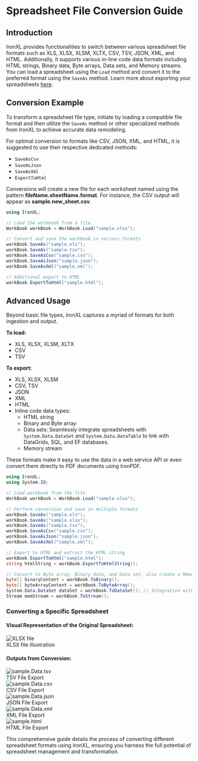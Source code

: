 # Spreadsheet File Conversion Guide

## Introduction
IronXL provides functionalities to switch between various spreadsheet file formats such as XLS, XLSX, XLSM, XLTX, CSV, TSV, JSON, XML, and HTML. Additionally, it supports various in-line code data formats including HTML strings, Binary data, Byte arrays, Data sets, and Memory streams. You can load a spreadsheet using the `Load` method and convert it to the preferred format using the `SaveAs` method. Learn more about exporting your spreadsheets [here](https://ironsoftware.com/csharp/excel/how-to/c-sharp-export-to-excel/).

## Conversion Example

To transform a spreadsheet file type, initiate by loading a compatible file format and then utilize the `SaveAs` method or other specialized methods from IronXL to achieve accurate data remodeling.

For optimal conversion to formats like CSV, JSON, XML, and HTML, it is suggested to use their respective dedicated methods:

- `SaveAsCsv`
- `SaveAsJson`
- `SaveAsXml`
- `ExportToHtml`

Conversions will create a new file for each worksheet named using the pattern **fileName.sheetName.format**. For instance, the CSV output will appear as **sample.new_sheet.csv**.

```cs
using IronXL;

// Load the workbook from a file
WorkBook workBook = WorkBook.Load("sample.xlsx");

// Convert and save the workbook in various formats
workBook.SaveAs("sample.xls");
workBook.SaveAs("sample.tsv");
workBook.SaveAsCsv("sample.csv");
workBook.SaveAsJson("sample.json");
workBook.SaveAsXml("sample.xml");

// Additional export to HTML
workBook.ExportToHtml("sample.html");
```

## Advanced Usage

Beyond basic file types, IronXL captures a myriad of formats for both ingestion and output.

**To load:**
- XLS, XLSX, XLSM, XLTX
- CSV
- TSV

**To export:**
- XLS, XLSX, XLSM
- CSV, TSV
- JSON
- XML
- HTML
- Inline code data types:
  - HTML string
  - Binary and Byte array
  - Data sets: Seamlessly integrate spreadsheets with `System.Data.DataSet` and `System.Data.DataTable` to link with DataGrids, SQL, and EF databases.
  - Memory stream

These formats make it easy to use the data in a web service API or even convert them directly to PDF documents using IronPDF.

```cs
using IronXL;
using System.IO;

// Load workbook from the file
WorkBook workBook = WorkBook.Load("sample.xlsx");

// Perform conversion and save in multiple formats
workBook.SaveAs("sample.xls");
workBook.SaveAs("sample.xlsx");
workBook.SaveAs("sample.tsv");
workBook.SaveAsCsv("sample.csv");
workBook.SaveAsJson("sample.json");
workBook.SaveAsXml("sample.xml");

// Export to HTML and extract the HTML string
workBook.ExportToHtml("sample.html");
string htmlString = workBook.ExportToHtmlString();

// Convert to Byte array, Binary data, and Data set, also create a Memory Stream
byte[] binaryContent = workBook.ToBinary();
byte[] byteArrayContent = workBook.ToByteArray();
System.Data.DataSet dataSet = workBook.ToDataSet(); // Integration with DataGrids, SQL, and EF
Stream memStream = workBook.ToStream();
```

### Converting a Specific Spreadsheet

#### Visual Representation of the Original Spreadsheet:
<div class="content-img-align-center">
    <div class="center-image-wrapper">
         <img src="https://ironsoftware.com/static-assets/excel/how-to/convert-spreadsheet-file-types/convert-spreadsheet-file-types-xlsx.png" alt="XLSX file" class="img-responsive add-shadow">
    </div>
	<span class="image-description-text_italic">
        XLSX file illustration
    </span>
</div>

#### Outputs from Conversion:

<div class="content-img-align-center">
    <div class="center-image-wrapper">
         <img src="https://ironsoftware.com/static-assets/excel/how-to/convert-spreadsheet-file-types/convert-spreadsheet-file-types-tsv.png" alt="sample.Data.tsv" class="img-responsive add-shadow">
    </div>
	<span class="image-description-text_italic">
        TSV File Export
    </span>
    <div class="center-image-wrapper">
         <img src="https://ironsoftware.com/static-assets/excel/how-to/convert-spreadsheet-file-types/convert-spreadsheet-file-types-csv.png" alt="sample.Data.csv" class="img-responsive add-shadow">
    </div>
	<span class="image-description-text_italic">
        CSV File Export
    </span>
    <div class="center-image-wrapper">
         <img src="https://ironsoftware.com/static-assets/excel/how-to/convert-spreadsheet-file-types/convert-spreadsheet-file-types-json.png" alt="sample.Data.json" class="img-responsive add-shadow">
    </div>
	<span class="image-description-text_italic">
        JSON File Export
    </span>
    <div class="center-image-wrapper">
         <img src="https://ironsoftware.com/static-assets/excel/how-to/convert-spreadsheet-file-types/convert-spreadsheet-file-types-xml.png" alt="sample.Data.xml" class="img-responsive add-shadow">
    </div>
	<span class="image-description-text_italic">
        XML File Export
    </span>
    <div class="center-image-wrapper">
         <img src="https://ironsoftware.com/static-assets/excel/how-to/convert-spreadsheet-file-types/convert-spreadsheet-file-types-html.png" alt="sample.html" class="img-responsive add-shadow">
    </div>
	<span class="image-description-text_italic">
        HTML File Export
    </span>
</div>

This comprehensive guide details the process of converting different spreadsheet formats using IronXL, ensuring you harness the full potential of spreadsheet management and transformation.